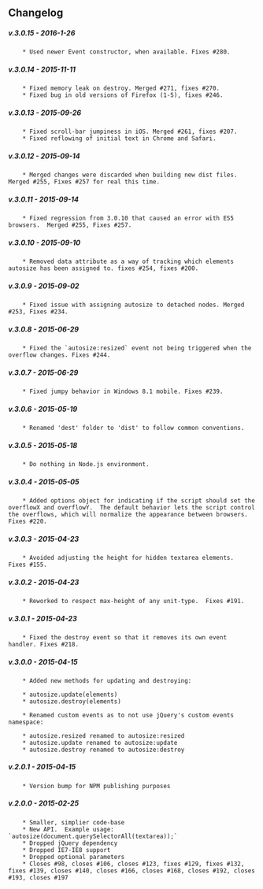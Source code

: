 ## Changelog

##### v.3.0.15 - 2016-1-26
		* Used newer Event constructor, when available. Fixes #280.

##### v.3.0.14 - 2015-11-11
		* Fixed memory leak on destroy. Merged #271, fixes #270.
		* Fixed bug in old versions of Firefox (1-5), fixes #246.

##### v.3.0.13 - 2015-09-26
		* Fixed scroll-bar jumpiness in iOS. Merged #261, fixes #207.
		* Fixed reflowing of initial text in Chrome and Safari.

##### v.3.0.12 - 2015-09-14
		* Merged changes were discarded when building new dist files.  Merged #255, Fixes #257 for real this time.

##### v.3.0.11 - 2015-09-14
		* Fixed regression from 3.0.10 that caused an error with ES5 browsers.  Merged #255, Fixes #257.

##### v.3.0.10 - 2015-09-10
		* Removed data attribute as a way of tracking which elements autosize has been assigned to. fixes #254, fixes #200.

##### v.3.0.9 - 2015-09-02
		* Fixed issue with assigning autosize to detached nodes. Merged #253, Fixes #234.

##### v.3.0.8 - 2015-06-29
		* Fixed the `autosize:resized` event not being triggered when the overflow changes. Fixes #244.

##### v.3.0.7 - 2015-06-29
		* Fixed jumpy behavior in Windows 8.1 mobile. Fixes #239.

##### v.3.0.6 - 2015-05-19
		* Renamed 'dest' folder to 'dist' to follow common conventions.

##### v.3.0.5 - 2015-05-18
		* Do nothing in Node.js environment.

##### v.3.0.4 - 2015-05-05
		* Added options object for indicating if the script should set the overflowX and overflowY.  The default behavior lets the script control the overflows, which will normalize the appearance between browsers.  Fixes #220.

##### v.3.0.3 - 2015-04-23
		* Avoided adjusting the height for hidden textarea elements.  Fixes #155.

##### v.3.0.2 - 2015-04-23
		* Reworked to respect max-height of any unit-type.  Fixes #191.

##### v.3.0.1 - 2015-04-23
		* Fixed the destroy event so that it removes its own event handler. Fixes #218.

##### v.3.0.0 - 2015-04-15
		* Added new methods for updating and destroying:

		* autosize.update(elements)
		* autosize.destroy(elements)

		* Renamed custom events as to not use jQuery's custom events namespace:

		* autosize.resized renamed to autosize:resized
		* autosize.update renamed to autosize:update
		* autosize.destroy renamed to autosize:destroy

##### v.2.0.1 - 2015-04-15
		* Version bump for NPM publishing purposes

##### v.2.0.0 - 2015-02-25

		* Smaller, simplier code-base
		* New API.  Example usage: `autosize(document.querySelectorAll(textarea));`
		* Dropped jQuery dependency
		* Dropped IE7-IE8 support
		* Dropped optional parameters
		* Closes #98, closes #106, closes #123, fixes #129, fixes #132, fixes #139, closes #140, closes #166, closes #168, closes #192, closes #193, closes #197